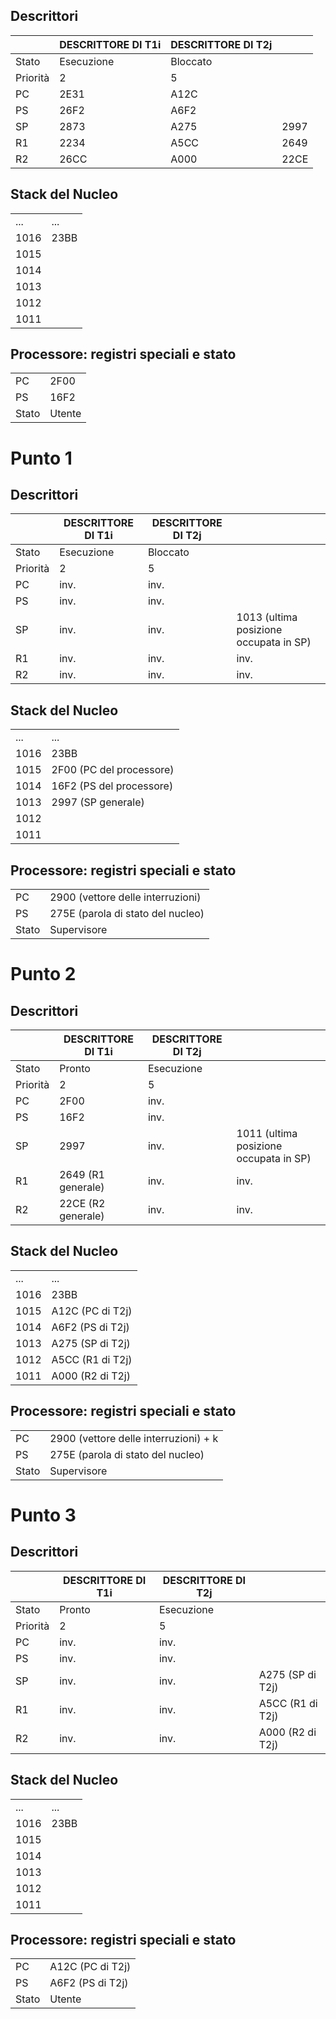 ## Descrittori 
|  | DESCRITTORE DI T1i | DESCRITTORE DI T2j | |
| ------- | ----------- | ------------------  | ---- |
| Stato  | Esecuzione | Bloccato | |
| Priorità | 2 | 5 | |
| PC | 2E31 | A12C | |
| PS | 26F2 | A6F2 | |
| SP | 2873 | A275 | 2997 |
| R1 | 2234 | A5CC | 2649 |
| R2 | 26CC | A000 | 22CE |

## Stack del Nucleo
|  | |
| --- | --- |
| ... | ... |
| 1016 | 23BB |
| 1015 | |
| 1014 | |
| 1013 | |
| 1012 | |
| 1011 | |

## Processore: registri speciali e stato
| | | 
| -- | -- |
| PC | 2F00 |
| PS | 16F2 |
| Stato | Utente |

# Punto 1
## Descrittori 
|  | DESCRITTORE DI T1i | DESCRITTORE DI T2j | |
| ------- | ----------- | ------------------  | ---- |
| Stato  | Esecuzione | Bloccato | |
| Priorità | 2 | 5 | |
| PC | inv. | inv. | |
| PS | inv. | inv. | |
| SP | inv. | inv. | 1013 (ultima posizione occupata in SP) |
| R1 | inv. | inv. | inv. |
| R2 | inv. | inv. | inv. |

## Stack del Nucleo
|  | |
| --- | --- |
| ... | ... |
| 1016 | 23BB |
| 1015 | 2F00 (PC del processore) |
| 1014 | 16F2 (PS del processore) |
| 1013 | 2997 (SP generale) |
| 1012 | |
| 1011 | |

## Processore: registri speciali e stato
| | | 
| -- | -- |
| PC | 2900 (vettore delle interruzioni) |
| PS | 275E (parola di stato del nucleo) |
| Stato | Supervisore |

# Punto 2
## Descrittori 
|  | DESCRITTORE DI T1i | DESCRITTORE DI T2j | |
| ------- | ----------- | ------------------  | ---- |
| Stato  | Pronto | Esecuzione | |
| Priorità | 2 | 5 | |
| PC | 2F00 | inv. | |
| PS | 16F2 | inv. | |
| SP | 2997 | inv. | 1011 (ultima posizione occupata in SP) |
| R1 | 2649 (R1 generale) | inv. | inv. |
| R2 | 22CE (R2 generale) | inv. | inv. |

## Stack del Nucleo
|  | |
| --- | --- |
| ... | ... |
| 1016 | 23BB |
| 1015 | A12C (PC di T2j) |
| 1014 | A6F2 (PS di T2j) |
| 1013 | A275 (SP di T2j) |
| 1012 | A5CC (R1 di T2j) |
| 1011 | A000 (R2 di T2j) |

## Processore: registri speciali e stato
| | | 
| -- | -- |
| PC | 2900 (vettore delle interruzioni) + k |
| PS | 275E (parola di stato del nucleo) |
| Stato | Supervisore |

# Punto 3
## Descrittori 
|  | DESCRITTORE DI T1i | DESCRITTORE DI T2j | |
| ------- | ----------- | ------------------  | ---- |
| Stato  | Pronto | Esecuzione | |
| Priorità | 2 | 5 | |
| PC | inv. | inv. | |
| PS | inv. | inv. | |
| SP | inv. | inv. | A275 (SP di T2j) |
| R1 | inv. | inv. | A5CC (R1 di T2j) |
| R2 | inv. | inv. | A000 (R2 di T2j) |

## Stack del Nucleo
|  | |
| --- | --- |
| ... | ... |
| 1016 | 23BB |
| 1015 | |
| 1014 | |
| 1013 | |
| 1012 | |
| 1011 | |

## Processore: registri speciali e stato
| | | 
| -- | -- |
| PC | A12C (PC di T2j) |
| PS | A6F2 (PS di T2j) |
| Stato | Utente |
